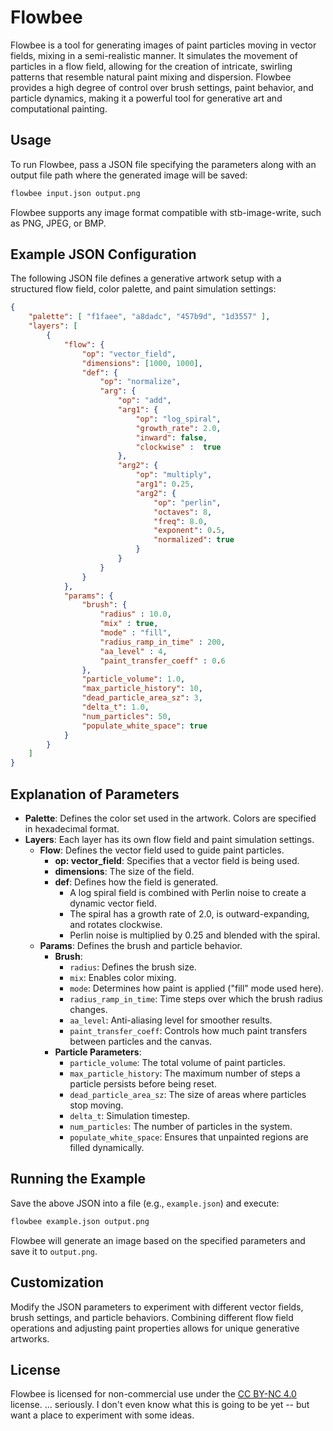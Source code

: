 # Flowbee

Flowbee is a tool for generating images of paint particles moving in vector fields, mixing in a semi-realistic manner. It simulates the movement of particles in a flow field, allowing for the creation of intricate, swirling patterns that resemble natural paint mixing and dispersion. Flowbee provides a high degree of control over brush settings, paint behavior, and particle dynamics, making it a powerful tool for generative art and computational painting.

## Usage

To run Flowbee, pass a JSON file specifying the parameters along with an output file path where the generated image will be saved:

```sh
flowbee input.json output.png
```

Flowbee supports any image format compatible with stb-image-write, such as PNG, JPEG, or BMP.

## Example JSON Configuration

The following JSON file defines a generative artwork setup with a structured flow field, color palette, and paint simulation settings:

```json
{
    "palette": [ "f1faee", "a8dadc", "457b9d", "1d3557" ],
    "layers": [
        {
            "flow": {
                "op": "vector_field",
                "dimensions": [1000, 1000],
                "def": {
                    "op": "normalize",
                    "arg": {
                        "op": "add",
                        "arg1": {
                            "op": "log_spiral",
                            "growth_rate": 2.0,
                            "inward": false,
                            "clockwise" :  true
                        },
                        "arg2": {
                            "op": "multiply",
                            "arg1": 0.25,
                            "arg2": {    
                                "op": "perlin",
                                "octaves": 8,
                                "freq": 8.0,
                                "exponent": 0.5,
                                "normalized": true
                            }  
                        }
                    }
                }
            },
            "params": {
                "brush": {
                    "radius" : 10.0,
                    "mix" : true,
                    "mode" : "fill",
                    "radius_ramp_in_time" : 200,
                    "aa_level" : 4,
                    "paint_transfer_coeff" : 0.6
                },
                "particle_volume": 1.0,
                "max_particle_history": 10,
                "dead_particle_area_sz": 3,
                "delta_t": 1.0,
                "num_particles": 50,
                "populate_white_space": true
            }
        }
    ]
}
```

## Explanation of Parameters

- **Palette**: Defines the color set used in the artwork. Colors are specified in hexadecimal format.
- **Layers**: Each layer has its own flow field and paint simulation settings.
  - **Flow**: Defines the vector field used to guide paint particles.
    - **op: vector\_field**: Specifies that a vector field is being used.
    - **dimensions**: The size of the field.
    - **def**: Defines how the field is generated.
      - A log spiral field is combined with Perlin noise to create a dynamic vector field.
      - The spiral has a growth rate of 2.0, is outward-expanding, and rotates clockwise.
      - Perlin noise is multiplied by 0.25 and blended with the spiral.
  - **Params**: Defines the brush and particle behavior.
    - **Brush**:
      - `radius`: Defines the brush size.
      - `mix`: Enables color mixing.
      - `mode`: Determines how paint is applied ("fill" mode used here).
      - `radius_ramp_in_time`: Time steps over which the brush radius changes.
      - `aa_level`: Anti-aliasing level for smoother results.
      - `paint_transfer_coeff`: Controls how much paint transfers between particles and the canvas.
    - **Particle Parameters**:
      - `particle_volume`: The total volume of paint particles.
      - `max_particle_history`: The maximum number of steps a particle persists before being reset.
      - `dead_particle_area_sz`: The size of areas where particles stop moving.
      - `delta_t`: Simulation timestep.
      - `num_particles`: The number of particles in the system.
      - `populate_white_space`: Ensures that unpainted regions are filled dynamically.

## Running the Example

Save the above JSON into a file (e.g., `example.json`) and execute:

```sh
flowbee example.json output.png
```

Flowbee will generate an image based on the specified parameters and save it to `output.png`.

## Customization

Modify the JSON parameters to experiment with different vector fields, brush settings, and particle behaviors. Combining different flow field operations and adjusting paint properties allows for unique generative artworks.

## License

Flowbee is licensed for non-commercial use under the [CC BY-NC 4.0](https://creativecommons.org/licenses/by-nc/4.0/) license.
 ... seriously. I don't even know what this is going to be yet -- but want a place to experiment with some ideas.

